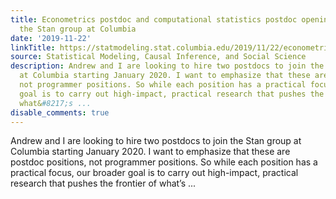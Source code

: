 ```yaml
---
title: Econometrics postdoc and computational statistics postdoc openings here in
  the Stan group at Columbia
date: '2019-11-22'
linkTitle: https://statmodeling.stat.columbia.edu/2019/11/22/econometrics-computational-statistics-postdocs-stan/
source: Statistical Modeling, Causal Inference, and Social Science
description: Andrew and I are looking to hire two postdocs to join the Stan group
  at Columbia starting January 2020. I want to emphasize that these are postdoc positions,
  not programmer positions. So while each position has a practical focus, our broader
  goal is to carry out high-impact, practical research that pushes the frontier of
  what&#8217;s ...
disable_comments: true
---
```

Andrew and I are looking to hire two postdocs to join the Stan group at Columbia starting January 2020. I want to emphasize that these are postdoc positions, not programmer positions. So while each position has a practical focus, our broader goal is to carry out high-impact, practical research that pushes the frontier of what&#8217;s ...